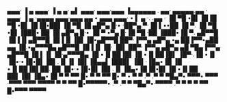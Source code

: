 <p>
 ▄▄▄·  ▐ ▄  ▄▄▄·  ▐ ▄  ▄· ▄▌ ▄▄▄·      ▄▄▄·▄▄▄         ▐▄▄▄▄▄▄ . ▄▄· ▄▄▄▄▄.▄▄ ·      ▄▄▄·  ▐ ▄ ·▄▄▄▄       ▄▄▄·▄▄▄         ▄▄ • ▄▄▄   ▄▄▄· • ▌ ▄ ·. .▄▄ · 
▐█ ▀█ •█▌▐█▐█ ▀█ •█▌▐█▐█▪██▌▐█ ▀█     ▐█ ▄█▀▄ █·▪       ·██▀▄.▀·▐█ ▌▪•██  ▐█ ▀.     ▐█ ▀█ •█▌▐███▪ ██     ▐█ ▄█▀▄ █·▪     ▐█ ▀ ▪▀▄ █·▐█ ▀█ ·██ ▐███▪▐█ ▀. 
▄█▀▀█ ▐█▐▐▌▄█▀▀█ ▐█▐▐▌▐█▌▐█▪▄█▀▀█      ██▀·▐▀▀▄  ▄█▀▄ ▪▄ ██▐▀▀▪▄██ ▄▄ ▐█.▪▄▀▀▀█▄    ▄█▀▀█ ▐█▐▐▌▐█· ▐█▌     ██▀·▐▀▀▄  ▄█▀▄ ▄█ ▀█▄▐▀▀▄ ▄█▀▀█ ▐█ ▌▐▌▐█·▄▀▀▀█▄
▐█ ▪▐▌██▐█▌▐█ ▪▐▌██▐█▌ ▐█▀·.▐█ ▪▐▌    ▐█▪·•▐█•█▌▐█▌.▐▌▐▌▐█▌▐█▄▄▌▐███▌ ▐█▌·▐█▄▪▐█    ▐█ ▪▐▌██▐█▌██. ██     ▐█▪·•▐█•█▌▐█▌.▐▌▐█▄▪▐█▐█•█▌▐█ ▪▐▌██ ██▌▐█▌▐█▄▪▐█
 ▀  ▀ ▀▀ █▪ ▀  ▀ ▀▀ █▪  ▀ •  ▀  ▀     .▀   .▀  ▀ ▀█▄▀▪ ▀▀▀• ▀▀▀ ·▀▀▀  ▀▀▀  ▀▀▀▀      ▀  ▀ ▀▀ █▪▀▀▀▀▀•     .▀   .▀  ▀ ▀█▄▀▪·▀▀▀▀ .▀  ▀ ▀  ▀ ▀▀  █▪▀▀▀ ▀▀▀▀ 
</p>
